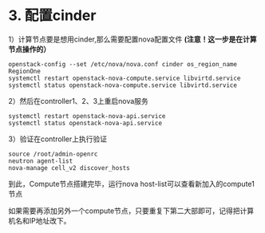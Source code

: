 # 3. 配置cinder

1）计算节点要是想用cinder,那么需要配置nova配置文件 **\(注意！这一步是在计算节点操作的）**

```text
openstack-config --set /etc/nova/nova.conf cinder os_region_name RegionOne
systemctl restart openstack-nova-compute.service libvirtd.service
systemctl status openstack-nova-compute.service libvirtd.service
```

2）然后在controller1、2、3上重启nova服务

```text
systemctl restart openstack-nova-api.service
systemctl status openstack-nova-api.service
```

3）验证在controller上执行验证

```text
source /root/admin-openrc
neutron agent-list
nova-manage cell_v2 discover_hosts
```

到此，Compute节点搭建完毕，运行nova host-list可以查看新加入的compute1节点

如果需要再添加另外一个compute节点，只要重复下第二大部即可，记得把计算机名和IP地址改下。

